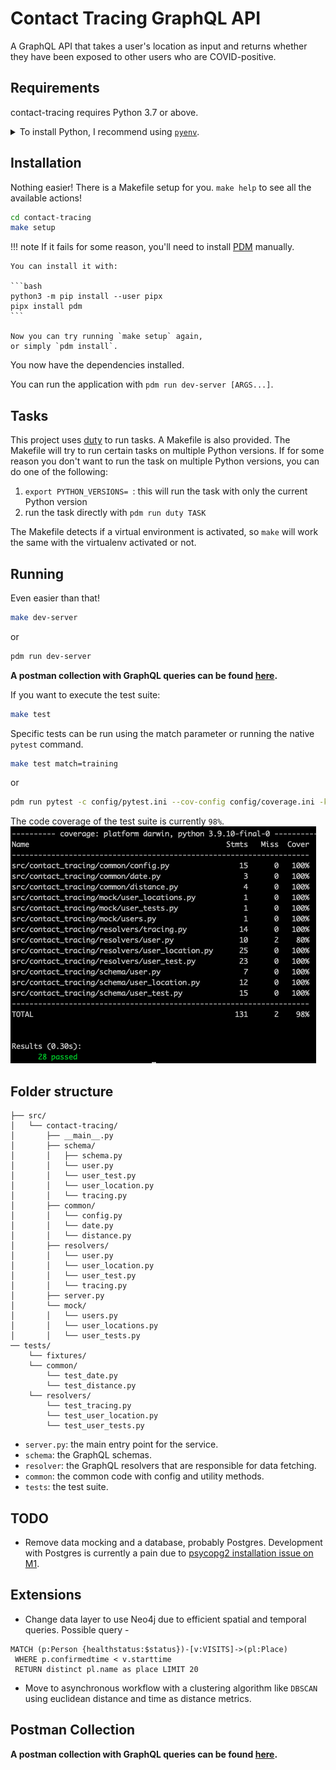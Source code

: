 # Contact Tracing GraphQL API

A GraphQL API that takes a user's location as input and returns whether they have been exposed to other users who are COVID-positive.

## Requirements

contact-tracing requires Python 3.7 or above.

<details>
<summary>To install Python, I recommend using <a href="https://github.com/pyenv/pyenv"><code>pyenv</code></a>.</summary>

```bash
# install pyenv
git clone https://github.com/pyenv/pyenv ~/.pyenv

# setup pyenv (you should also put these three lines in .bashrc or similar)
export PATH="${HOME}/.pyenv/bin:${PATH}"
export PYENV_ROOT="${HOME}/.pyenv"
eval "$(pyenv init -)"

# install Python 3.7
pyenv install 3.7.12

# make it available globally
pyenv global system 3.7.12
```
</details>

## Installation

Nothing easier! There is a Makefile setup for you. `make help` to see all the available actions!

```bash
cd contact-tracing
make setup
```

!!! note
    If it fails for some reason,
    you'll need to install
    [PDM](https://github.com/pdm-project/pdm)
    manually.

    You can install it with:

    ```bash
    python3 -m pip install --user pipx
    pipx install pdm
    ```

    Now you can try running `make setup` again,
    or simply `pdm install`.

You now have the dependencies installed.

You can run the application with `pdm run dev-server [ARGS...]`.

## Tasks

This project uses [duty](https://github.com/pawamoy/duty) to run tasks.
A Makefile is also provided. The Makefile will try to run certain tasks
on multiple Python versions. If for some reason you don't want to run the task
on multiple Python versions, you can do one of the following:

1. `export PYTHON_VERSIONS= `: this will run the task
   with only the current Python version
2. run the task directly with `pdm run duty TASK`

The Makefile detects if a virtual environment is activated,
so `make` will work the same with the virtualenv activated or not.

## Running

Even easier than that!

```bash
make dev-server
```
or 
```bash
pdm run dev-server
```
<strong>A postman collection with GraphQL queries can be found [here](https://www.getpostman.com/collections/c5f9bb437db05be90398).</strong>

If you want to execute the test suite:

```bash
make test
```

Specific tests can be run using the match parameter or running the native `pytest` command.

```bash
make test match=training
```
or 
```bash
pdm run pytest -c config/pytest.ini --cov-config config/coverage.ini -k "training"
```
The code coverage of the test suite is currently `98%`.
![Code Coverage](media/coverage.png)
## Folder structure
```
├── src/
│   └── contact-tracing/
│       ├── __main__.py
│       ├── schema/
│       │   ├── schema.py
│       │   └── user.py
│       │   └── user_test.py
│       │   └── user_location.py
│       │   └── tracing.py
│       ├── common/
│       │   └── config.py
│       │   └── date.py
│       │   └── distance.py
│       ├── resolvers/
│       │   └── user.py
│       │   └── user_location.py
│       │   └── user_test.py
│       │   └── tracing.py
│       ├── server.py
│       └── mock/
│       │   └── users.py
│       │   └── user_locations.py
│       │   └── user_tests.py
── tests/
    └── fixtures/
    └── common/
        └── test_date.py
        └── test_distance.py
    └── resolvers/
        └── test_tracing.py
        └── test_user_location.py
        └── test_user_tests.py
```

- `server.py`: the main entry point for the service.
- `schema`: the GraphQL schemas.
- `resolver`: the GraphQL resolvers that are responsible for data fetching.
- `common`: the common code with config and utility methods.
- `tests`: the test suite.

## TODO

- Remove data mocking and a database, probably Postgres. Development with Postgres is currently a pain due to [psycopg2 installation issue on M1](https://github.com/psycopg/psycopg2/issues/1286).

## Extensions 
- Change data layer to use Neo4j due to efficient spatial and temporal queries. Possible query - 
```
MATCH (p:Person {healthstatus:$status})-[v:VISITS]->(pl:Place)
 WHERE p.confirmedtime < v.starttime
 RETURN distinct pl.name as place LIMIT 20
```
- Move to asynchronous workflow with a clustering algorithm like `DBSCAN` using euclidean distance and time as distance metrics.

## Postman Collection
<strong>A postman collection with GraphQL queries can be found [here](https://www.getpostman.com/collections/c5f9bb437db05be90398).</strong>
